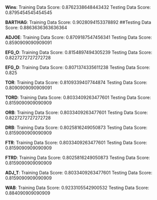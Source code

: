 **Wins**: Training Data Score: 0.8762338648443432
            Testing Data Score: 0.8795454545454545

**BARTHAG**: Training Data Score: 0.9028094153378892
            ##Testing Data Score: 0.8863636363636364
            
**ADJOE**: Training Data Score: 0.8709187547456341
            Testing Data Score: 0.8590909090909091
            
**EFG_O**: Training Data Score: 0.8154897494305239
            Testing Data Score: 0.8227272727272728
            
**EFG_D**: Training Data Score: 0.8071374335611238
            Testing Data Score: 0.825
            
**TOR**: Training Data Score: 0.8109339407744874
            Testing Data Score: 0.8090909090909091
            
**TORD**: Training Data Score: 0.8033409263477601
            Testing Data Score: 0.8159090909090909
            
**ORB**: Training Data Score: 0.8033409263477601
            Testing Data Score: 0.8227272727272728
            
**DRB**: Training Data Score: 0.8025816249050873
            Testing Data Score: 0.8159090909090909
            
**FTR**: Training Data Score: 0.8033409263477601
            Testing Data Score: 0.8159090909090909
            
**FTRD**: Training Data Score: 0.8025816249050873
            Testing Data Score: 0.8159090909090909
            
**ADJ_T**: Training Data Score: 0.8033409263477601
            Testing Data Score: 0.8159090909090909
            
**WAB**: Training Data Score: 0.9233105542900532
            Testing Data Score: 0.884090909090909            